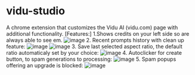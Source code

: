 # vidu-studio
A chrome extension that customizes the Vidu AI (vidu.com) page with additional functionality.
[Features:]
1.Shows credits on your left side so are always able to see em.
![image](https://github.com/user-attachments/assets/bcab267d-7ea9-4abb-9cf0-eb9f6682655e)
2. Recent prompts history with clean up feature:
![image](https://github.com/user-attachments/assets/cb33ce53-8115-499e-8b2f-3f9cec1d5816)
![image](https://github.com/user-attachments/assets/832a2e10-808c-4c5f-a8f1-e6455f88a8c7)
3. Save last selected aspect ratio, the default ratio automaticaly set by your choice:
![image](https://github.com/user-attachments/assets/3a1aca37-7755-4bfa-8ff2-dfee1cdef5f5)
4. Autoclicker for create button, to spam generations to processing:
![image](https://github.com/user-attachments/assets/79417017-cfcd-4160-befa-2e4484c27e5b)
5. Spam popups offering an upgrade is blocked:
![image](https://github.com/user-attachments/assets/f8c9053c-1e08-4a73-b8ce-225fa612d9c9)

